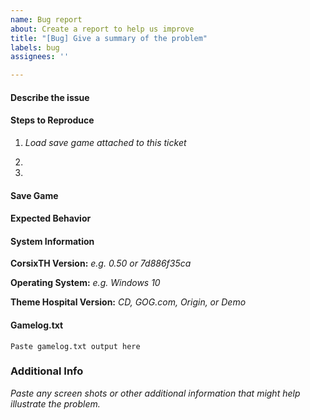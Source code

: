 ```yaml
---
name: Bug report
about: Create a report to help us improve
title: "[Bug] Give a summary of the problem"
labels: bug
assignees: ''

---
```


#### Describe the issue


#### Steps to Reproduce
1. *Load save game attached to this ticket*

2.

3.

#### Save Game
<!-- It is often useful for us if you have a save game from shortly before the issue occurs that can be used to recreate the problem. Sometimes a save that shows the issue happening may be useful as well. As GitHub currently only supports uploading of images, you will have to upload your your savegames to
an another source such as Google Drive: https://drive.google.com , Dropbox: https://dropbox.com , or OneDrive: https://onedrive.live.com . Add the link to the file to your issue and make the file(s) public, so we can access your gamelog or savegame. The most important thing is to not remove these files after you uploaded them!
-->


#### Expected Behavior


#### System Information
**CorsixTH Version:** *e.g. 0.50 or 7d886f35ca*

**Operating System:** *e.g. Windows 10*

**Theme Hospital Version:** *CD, GOG.com, Origin, or Demo*

#### Gamelog.txt
<!-- For information about where to find gamelog.txt see:
https://github.com/CorsixTH/CorsixTH/wiki/Frequently-Asked-Questions#where-do-i-find-the-configuration-or-the-gamelog-file
-->
```
Paste gamelog.txt output here
```

### Additional Info
*Paste any screen shots or other additional information that might help
illustrate the problem.*
